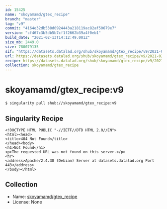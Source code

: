 ```yaml
---
id: 15425
name: "skoyamamd/gtex_recipe"
branch: "master"
tag: "v9"
commit: "4164e32db538d0924443a218119ac82af50679e7"
version: "cf467c3b5db5b7cf1f2662b39a4f0eb1"
build_date: "2021-02-13T14:12:49.001Z"
size_mb: 2449.0
size: 780079135
sif: "https://datasets.datalad.org/shub/skoyamamd/gtex_recipe/v9/2021-02-13-4164e32d-cf467c3b/cf467c3b5db5b7cf1f2662b39a4f0eb1.sif"
url: https://datasets.datalad.org/shub/skoyamamd/gtex_recipe/v9/2021-02-13-4164e32d-cf467c3b/
recipe: https://datasets.datalad.org/shub/skoyamamd/gtex_recipe/v9/2021-02-13-4164e32d-cf467c3b/Singularity
collection: skoyamamd/gtex_recipe
---
```


# skoyamamd/gtex_recipe:v9

```bash
$ singularity pull shub://skoyamamd/gtex_recipe:v9
```

## Singularity Recipe

```singularity
<!DOCTYPE HTML PUBLIC "-//IETF//DTD HTML 2.0//EN">
<html><head>
<title>404 Not Found</title>
</head><body>
<h1>Not Found</h1>
<p>The requested URL was not found on this server.</p>
<hr>
<address>Apache/2.4.38 (Debian) Server at datasets.datalad.org Port 443</address>
</body></html>
```

## Collection

 - Name: [skoyamamd/gtex_recipe](https://github.com/skoyamamd/gtex_recipe)
 - License: None

